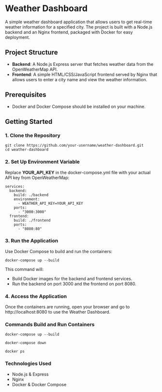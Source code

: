 # Weather Dashboard

A simple weather dashboard application that allows users to get real-time weather information for a specified city. The project is built with a Node.js backend and an Nginx frontend, packaged with Docker for easy deployment.

## Project Structure

- **Backend**: A Node.js Express server that fetches weather data from the OpenWeatherMap API.
- **Frontend**: A simple HTML/CSS/JavaScript frontend served by Nginx that allows users to enter a city name and view the weather information.

## Prerequisites

- Docker and Docker Compose should be installed on your machine.

## Getting Started

### 1. Clone the Repository

```
git clone https://github.com/your-username/weather-dashboard.git
cd weather-dashboard
```

### 2. Set Up Environment Variable
Replace **YOUR_API_KEY** in the docker-compose.yml file with your actual API key from OpenWeatherMap:

```
services:
  backend:
    build: ./backend
    environment:
      - WEATHER_API_KEY=YOUR_API_KEY
    ports:
      - "3000:3000"
  frontend:
    build: ./frontend
    ports:
      - "8080:80"
```

### 3. Run the Application
Use Docker Compose to build and run the containers:
```
docker-compose up --build
```
This command will:
* Build Docker images for the backend and frontend services.
* Run the backend on port 3000 and the frontend on port 8080.

### 4. Access the Application
Once the containers are running, open your browser and go to http://localhost:8080 to use the Weather Dashboard.

### Commands Build and Run Containers
```
docker-compose up --build
```
```
docker-compose down
```
```
docker ps
```

### Technologies Used
* Node.js & Express
* Nginx
* Docker & Docker Compose
